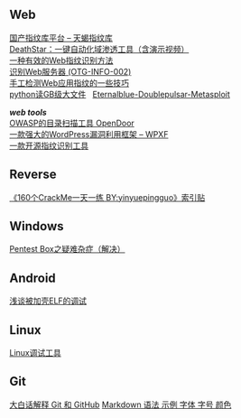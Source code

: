 ## Web
 [国产指纹库平台 – 天蝎指纹库](http://mp.weixin.qq.com/s/yX9_KiTreRLdpV27dnHSIg)  
 [DeathStar：一键自动化域渗透工具（含演示视频）](http://www.freebuf.com/sectool/136224.html)  
 [一种有效的Web指纹识别方法](http://journal.ucas.ac.cn/CN/abstract/abstract12402.shtml)  
 [识别Web服务器 (OTG-INFO-002)](https://kennel209.gitbooks.io/owasp-testing-guide-v4/content/zh/web_application_security_testing/fingerprint_web_server_otg-info-002.html)  
 [手工检测Web应用指纹的一些技巧](http://www.freebuf.com/news/137497.html?from=timeline)  
 [python读GB级大文件](https://github.com/Shuang0420/Shuang0420.github.io/wiki/python%E8%AF%BBGB%E7%BA%A7%E5%A4%A7%E6%96%87%E4%BB%B6)  
 [Eternalblue-Doublepulsar-Metasploit](https://github.com/ElevenPaths/Eternalblue-Doublepulsar-Metasploit/)  
   
  ***web tools***  
  [OWASP的目录扫描工具 OpenDoor](https://github.com/stanislav-web/OpenDoor)  
  [一款强大的WordPress漏洞利用框架 – WPXF](http://www.freebuf.com/articles/web/135777.html)  
  [一款开源指纹识别工具](https://github.com/Ms0x0/Dayu)  

## Reverse
[《160个CrackMe一天一练 BY:yinyuepingguo》索引贴](http://bbs.fishc.com/thread-42999-1-1.html)  

## Windows
[Pentest Box之疑难杂症（解决）](http://www.secist.com/archives/2477.html)  

## Android
[浅谈被加壳ELF的调试](http://www.2cto.com/article/201505/402725.html)


## Linux
[Linux调试工具](http://www.cnblogs.com/lidabo/p/4377545.html)


## Git
[大白话解释 Git 和 GitHub](http://mp.weixin.qq.com/s/sAZ4O2Es_Y5zinHhYlWn0w)
[Markdown 语法 示例 字体 字号 颜色](http://blog.csdn.net/u011419965/article/details/50536937)  
